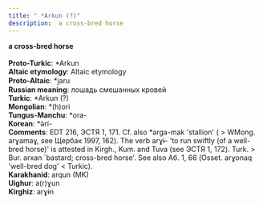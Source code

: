 ```yaml
---
title: " *Arkun (?)"
description:  a cross-bred horse
---
```

<strong> a cross-bred horse</strong><br><br>
<strong>Proto-Turkic</strong>:  *Arkun<br>
<strong>Altaic etymology</strong>:  Altaic etymology<br>
<strong> Proto-Altaic</strong>:  *i̯aru<br>
<strong>Russian meaning</strong>:  лошадь смешанных кровей<br>
<strong>Turkic</strong>:  *Arkun (?)<br>
<strong>Mongolian</strong>:  *(h)ori<br>
<strong>Tungus-Manchu</strong>:  *ora-<br>
<strong>Korean</strong>:  *ǝ̀rí-<br>
<strong>Comments</strong>:  EDT 216, ЭСТЯ 1, 171. Cf. also *arga-mak 'stallion' ( > WMong. arɣamaɣ, see Щербак 1997, 162). The verb arɣɨ- 'to run swiftly (of a well-bred horse)' is attested in Kirgh., Kum. and Tuva (see ЭСТЯ 1, 172). Turk. > Bur. arxan `bastard; cross-bred horse'. See also Аб. 1, 66 (Osset. arɣonaq 'well-bred dog' < Turkic).<br>
<strong>Karakhanid</strong>:  arqun (MK)<br>
<strong>Uighur</strong>:  a(r)ɣun<br>
<strong>Kirghiz</strong>:  arɣɨn<br>


